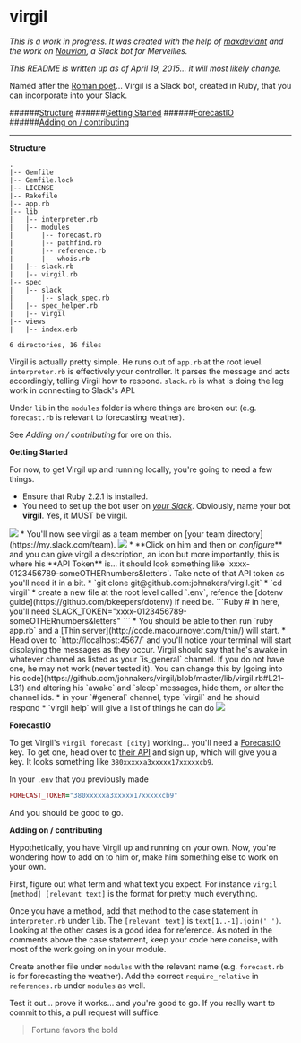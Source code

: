 # virgil

*This is a work in progress. It was created with the help of [maxdeviant](https://github.com/maxdeviant?tab=repositories) and the work on [Nouvion](https://github.com/merveilles/nouvion), a Slack bot for Merveilles.*

*This README is written up as of April 19, 2015... it will most likely change.*

Named after the [Roman poet](http://en.wikipedia.org/wiki/Virgil)... Virgil is a Slack bot, created in Ruby, that you can incorporate into your Slack.

######<a href='#structure'>Structure</a>
######<a href='#started'>Getting Started</a>
######<a href='#forecast'>ForecastIO</a>
######<a href='#contributing'>Adding on / contributing</a>

<hr>

**<a name='structure'>Structure</a>**

```Shell
.
|-- Gemfile
|-- Gemfile.lock
|-- LICENSE
|-- Rakefile
|-- app.rb
|-- lib
|   |-- interpreter.rb
|   |-- modules
|       |-- forecast.rb
|       |-- pathfind.rb
|       |-- reference.rb
|       |-- whois.rb
|   |-- slack.rb
|   |-- virgil.rb
|-- spec
|   |-- slack
|       |-- slack_spec.rb
|   |-- spec_helper.rb
|   |-- virgil
|-- views
|   |-- index.erb

6 directories, 16 files
```

Virgil is actually pretty simple. He runs out of `app.rb` at the root level. `interpreter.rb` is effectively your controller. It parses the message and acts accordingly, telling Virgil how to respond. `slack.rb` is what is doing the leg work in connecting to Slack's API.

Under `lib` in the `modules` folder is where things are broken out (e.g. `forecast.rb` is relevant to forecasting weather).

See *Adding on / contributing* for ore on this.

**<a name='started'>Getting Started</a>**

For now, to get Virgil up and running locally, you're going to need a few things.

* Ensure that Ruby 2.2.1 is installed.
* You need to set up the bot user on *[your Slack](https://my.slack.com/services/new/bot)*. Obviously, name your bot **virgil**. Yes, it MUST be virgil.
<img src='http://i.imgur.com/OquylQM.png' />
* You'll now see virgil as a team member on [your team directory](https://my.slack.com/team).
<img src='http://i.imgur.com/Q88caPd.png' />
* **Click on him and then on <i>configure</i>** and you can give virgil a description, an icon but more importantly, this is where his **API Token** is... it should look something like `xxxx-0123456789-someOTHERnumbers&letters`. Take note of that API token as you'll need it in a bit.
* `git clone git@github.com:johnakers/virgil.git`
* `cd virgil`
* create a new file at the root level called `.env`, refence the [dotenv guide](https://github.com/bkeepers/dotenv) if need be.
```Ruby
# in here, you'll need
SLACK_TOKEN="xxxx-0123456789-someOTHERnumbers&letters"
```
* You should be able to then run `ruby app.rb` and a [Thin server](http://code.macournoyer.com/thin/) will start.
* Head over to `http://localhost:4567/` and you'll notice your terminal will start displaying the messages as they occur. Virgil should say that he's awake in whatever channel as listed as your `is_general` channel. If you do not have one, he may not work (never tested it). You can change this by [going into his code](https://github.com/johnakers/virgil/blob/master/lib/virgil.rb#L21-L31) and altering his `awake` and `sleep` messages, hide them, or alter the channel ids.
* in your `#general` channel, type `virgil` and he should respond
* `virgil help` will give a list of things he can do
<img src='http://i.imgur.com/fIZq00v.png' />

**<a name='forecast'>ForecastIO</a>**

To get Virgil's `virgil forecast [city]` working... you'll need a [ForecastIO](http://forecast.io/) key. To get one, head over to [their API](https://developer.forecast.io/) and sign up, which will give you a key. It looks something like `380xxxxxa3xxxxx17xxxxxcb9`.

In your `.env` that you previously made
```Ruby
FORECAST_TOKEN="380xxxxxa3xxxxx17xxxxxcb9"
```

And you should be good to go.

**<a name='contributing'>Adding on / contributing</a>**

Hypothetically, you have Virgil up and running on your own. Now, you're wondering how to add on to him or, make him something else to work on your own.

First, figure out what term and what text you expect. For instance `virgil [method] [relevant text]` is the format for pretty much everything.

Once you have a method, add that method to the case statement in `interpreter.rb` under `lib`. The `[relevant text]` is `text[1..-1].join(' ')`. Looking at the other cases is a good idea for reference. As noted in the comments above the case statement, keep your code here concise, with most of the work going on in your module.

Create another file under `modules` with the relevant name (e.g. `forecast.rb` is for forecasting the weather). Add the correct `require_relative` in `references.rb` under `modules` as well.

Test it out... prove it works... and you're good to go. If you really want to commit to this, a pull request will suffice.

>Fortune favors the bold
